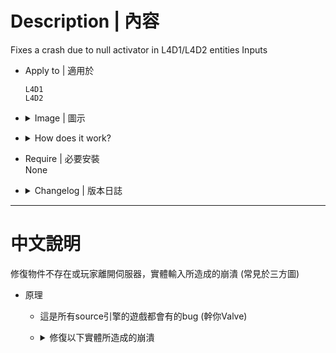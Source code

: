 # Description | 內容
Fixes a crash due to null activator in L4D1/L4D2 entities Inputs

* Apply to | 適用於
    ```
    L4D1
    L4D2
    ```

* <details><summary>Image | 圖示</summary>

    * game_ui crash
    <br/>![AcceptInput_crash_fix_linux_1](image/AcceptInput_crash_fix_linux_1.jpg)
    <br/>![AcceptInput_crash_fix_windows_1](image/AcceptInput_crash_fix_windows_1.jpg)
    * filter_activator_model crash
    <br/>![AcceptInput_crash_fix_linux_2](image/AcceptInput_crash_fix_linux_2.jpg)
    <br/>![AcceptInput_crash_fix_windows_2](image/AcceptInput_crash_fix_windows_2.jpg)
</details>

* <details><summary>How does it work?</summary>

    * Fix the following entities that could cause server crash
        * The game will crash if the Deactivate input is fired on a game_ui that was activated by a player who has since disconnected
            1. [game_ui](https://developer.valvesoftware.com/wiki/Game_ui) entities. More information [here](https://forums.alliedmods.net/showthread.php?t=261039)
        * Filter entities, Calling this input will cause the server to crash if the !activator entity no longer exists.
            1. [filter_activator_class](https://developer.valvesoftware.com/wiki/Filter_activator_class) entities.
            2. [filter_activator_context](https://developer.valvesoftware.com/wiki/Filter_activator_context) entities.
            3. [filter_activator_infected_class](https://developer.valvesoftware.com/wiki/Filter_activator_infected_class) entities.
            4. [filter_activator_mass_greater](https://developer.valvesoftware.com/wiki/Filter_activator_mass_greater) entities.
            5. [filter_activator_model](https://developer.valvesoftware.com/wiki/Filter_activator_model) entities.
            6. [filter_activator_name](https://developer.valvesoftware.com/wiki/Filter_activator_name) entities.
            7. [filter_activator_team](https://developer.valvesoftware.com/wiki/Filter_activator_team) entities.
            8. [filter_base](https://developer.valvesoftware.com/wiki/Filter_base) entities.
            9. [filter_damage_type](https://developer.valvesoftware.com/wiki/Filter_damage_type) entities.
            10. [filter_enemy](https://developer.valvesoftware.com/wiki/Filter_enemy) entities.
            11. [filter_health](https://developer.valvesoftware.com/wiki/Filter_health) entities.
            12. [filter_melee_damage](https://developer.valvesoftware.com/wiki/Filter_melee_damage) entities.
            13. [filter_multi](https://developer.valvesoftware.com/wiki/Filter_multi) entities.
</details>

* Require | 必要安裝
<br/>None

* <details><summary>Changelog | 版本日誌</summary>

    * v1.0h (2024-3-22)
        * Fixed incorrect offset in l4d2
        * Add support in l4d1
        * Update gamedata
        * Remake code, convert code to latest syntax
        * Fix warnings when compiling on SourceMod 1.11.
        * Fix Filter_xx entities crash

    * v1.0.0
        * [Original Plugin by GoD-Tony](https://forums.alliedmods.net/showthread.php?t=261173)
</details>

- - - -
# 中文說明
修復物件不存在或玩家離開伺服器，實體輸入所造成的崩潰 (常見於三方圖)

* 原理
    * 這是所有source引擎的遊戲都會有的bug (幹你Valve)
    * <details><summary>修復以下實體所造成的崩潰</summary>

        * 當正在操控的玩家突然離開遊戲時，伺服器會立刻崩潰. (常見於三方圖)
            1. [```game_ui```](https://developer.valvesoftware.com/wiki/Game_ui): 反應玩家的鍵盤或滑鼠，用來操控譬如直升機、車子之類的載具
        * 過濾物件 (常見於三方圖)，如果 !activator 物件不存在，呼叫TestActivator輸入將導致伺服器崩潰。
            1. [```filter_activator_class```](https://developer.valvesoftware.com/wiki/Filter_activator_class)
            2. [```filter_activator_context```](https://developer.valvesoftware.com/wiki/Filter_activator_context)
            3. [```filter_activator_infected_class```](https://developer.valvesoftware.com/wiki/Filter_activator_infected_class)
            4. [```filter_activator_mass_greater```](https://developer.valvesoftware.com/wiki/Filter_activator_mass_greater)
            5. [```filter_activator_model```](https://developer.valvesoftware.com/wiki/Filter_activator_model)
            6. [```filter_activator_name```](https://developer.valvesoftware.com/wiki/Filter_activator_name)
            7. [```filter_activator_team```](https://developer.valvesoftware.com/wiki/Filter_activator_team)
            8. [```filter_base```](https://developer.valvesoftware.com/wiki/Filter_base)
            9. [```filter_damage_type```](https://developer.valvesoftware.com/wiki/Filter_damage_type)
            10. [```filter_enemy```](https://developer.valvesoftware.com/wiki/Filter_enemy)
            11. [```filter_health```](https://developer.valvesoftware.com/wiki/Filter_health)
            12. [```filter_melee_damage```](https://developer.valvesoftware.com/wiki/Filter_melee_damage)
            13. [```filter_multi```](https://developer.valvesoftware.com/wiki/Filter_multi)
    </details>